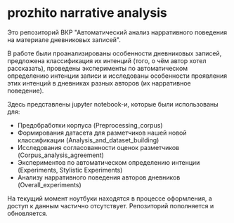 # prozhito narrative analysis

Это репозиторий ВКР "Автоматический анализ нарративного поведения на материале дневниковых записей".  

В работе были проанализированы особенности дневниковых записей, предложена классификация их интенций (того, о чём автор хотел рассказать), проведены эксперименты по автоматическом определению интенции записи и исследованы особенности проявления этих интенций в дневниках разных авторов (их нарративное поведение).

Здесь представлены jupyter notebook-и, которые были использованы для:   
- Предобработки корпуса (Preprocessing_corpus)  
- Формирования датасета для разметчиков нашей новой классификации (Analysis_and_dataset_building)  
- Исследования согласованности оценок разметчиков (Corpus_analysis_agreement)  
- Экспериментов по автоматическом определению интенции (Experiments, Stylistic Experiments)  
- Анализу нарративного поведения авторов дневников (Overall_experiments)  

На текущий момент ноутбуки находятся в процессе оформления, а доступ к данным частично отсутствует. Репозиторий пополняется и обновляется.  
